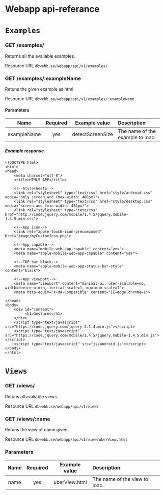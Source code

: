 # Webapp api-referance

# `Examples`

### GET /examples/
Returns all the avaliable examples.

Resource URL `dbwebb.se/webapp/api/v1/examples/`

### GET /examples/:exampleName
Retuns the given example as html.

Resource URL `dbwebb.se/webapp/api/v1/examples/:exampleName`

#### Parameters
| Name        | Required | Example value    | Description | 
|:-----------:|:--------:|:----------------:|:------------|
| exampleName | yes      | detectScreenSize | The name of the example to load. |

##### Example response
```
<!DOCTYPE html>
<html>
<head>
    <meta charset="utf-8">
    <title>HTML5 APP</title>

    <!--Stylesheets-->
    <link rel="stylesheet" type="text/css" href="style/android.css" media="only screen and (max-width: 480px)">
    <link rel="stylesheet" type="text/css" href="style/desktop.css" media="screen and (min-width: 481px)">
    <link rel="stylesheet" type="text/css" href="http://code.jquery.com/mobile/1.4.5/jquery.mobile-1.4.5.min.css">

    <!--App icon-->
    <link rel="apple-touch-icon-precomposed" href="image/myCustomIcon.png">

    <!--App capable-->
    <meta name="mobile-web-app-capable" content="yes">
    <meta name="apple-mobile-web-app-capable" content="yes">

    <!--TOP bar black-->
    <meta name="apple-mobile-web-app-status-bar-style" content="black">

    <!--App viewport-->
    <meta name="viewport" content="minimal-ui, user-scalable=no, width=device-width, initial-scale=1, maximum-scale=1">
    <meta http-equiv="X-UA-Compatible" content="IE=edge,chrome=1">

</head>
<body>
    <div id="content">
         <h1>Gestures</h1>
    </div>
    <script type="text/javascript" src="https://code.jquery.com/jquery-2.1.4.min.js"></script>
    <script type="text/javascript" src="https://code.jquery.com/mobile/1.4.5/jquery.mobile-1.4.5.min.js"></script>
    <script type="text/javascript" src="js/android.js"></script>
</body>
</html>
```

# `Views`

### GET /views/
Retuns all avaliable views.

Resource URL `dbwebb.se/webapp/api/v1/view/`

### GET /views/:name
Retuns the view of name given.

Resource URL `dbwebb.se/webapp/api/v1/view/uberView.html`

### Parameters
| Name | Required | Example value    | Description | 
|:----:|:--------:|:----------------:|:------------|
| name | yes      | uberView.html    | The name of the view to load. |
